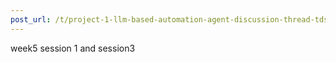```yaml
---
post_url: /t/project-1-llm-based-automation-agent-discussion-thread-tds-jan-2025/164277/266
---
```

week5 session 1 and session3